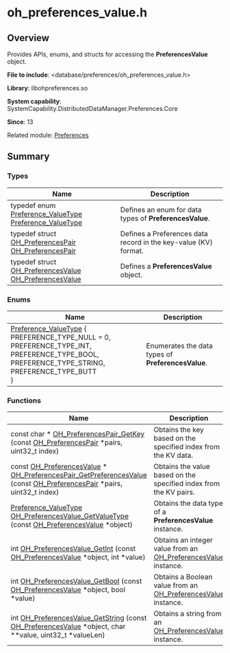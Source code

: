 # oh_preferences_value.h


## Overview

Provides APIs, enums, and structs for accessing the **PreferencesValue** object.

**File to include**: &lt;database/preferences/oh_preferences_value.h&gt;

**Library**: libohpreferences.so

**System capability**: SystemCapability.DistributedDataManager.Preferences.Core

**Since**: 13

Related module: [Preferences](_preferences.md)


## Summary


### Types

| Name| Description| 
| -------- | -------- |
| typedef enum [Preference_ValueType](_preferences.md#preference_valuetype) [Preference_ValueType](_preferences.md#preference_valuetype) | Defines an enum for data types of **PreferencesValue**.| 
| typedef struct [OH_PreferencesPair](_preferences.md#oh_preferencespair) [OH_PreferencesPair](_preferences.md#oh_preferencespair) | Defines a Preferences data record in the key-value (KV) format.| 
| typedef struct [OH_PreferencesValue](_preferences.md#oh_preferencesvalue) [OH_PreferencesValue](_preferences.md#oh_preferencesvalue) | Defines a **PreferencesValue** object.| 


### Enums

| Name| Description| 
| -------- | -------- |
| [Preference_ValueType](_preferences.md#preference_valuetype-1) {<br>PREFERENCE_TYPE_NULL = 0, PREFERENCE_TYPE_INT, PREFERENCE_TYPE_BOOL, PREFERENCE_TYPE_STRING,<br>PREFERENCE_TYPE_BUTT<br>} | Enumerates the data types of **PreferencesValue**.| 


### Functions

| Name| Description| 
| -------- | -------- |
| const char \* [OH_PreferencesPair_GetKey](_preferences.md#oh_preferencespair_getkey) (const [OH_PreferencesPair](_preferences.md#oh_preferencespair) \*pairs, uint32_t index) | Obtains the key based on the specified index from the KV data.| 
| const [OH_PreferencesValue](_preferences.md#oh_preferencesvalue) \* [OH_PreferencesPair_GetPreferencesValue](_preferences.md#oh_preferencespair_getpreferencesvalue) (const [OH_PreferencesPair](_preferences.md#oh_preferencespair) \*pairs, uint32_t index) | Obtains the value based on the specified index from the KV pairs.| 
| [Preference_ValueType](_preferences.md#preference_valuetype) [OH_PreferencesValue_GetValueType](_preferences.md#oh_preferencesvalue_getvaluetype) (const [OH_PreferencesValue](_preferences.md#oh_preferencesvalue) \*object) | Obtains the data type of a **PreferencesValue** instance.| 
| int [OH_PreferencesValue_GetInt](_preferences.md#oh_preferencesvalue_getint) (const [OH_PreferencesValue](_preferences.md#oh_preferencesvalue) \*object, int \*value) | Obtains an integer value from an [OH_PreferencesValue](_preferences.md#oh_preferencesvalue) instance.| 
| int [OH_PreferencesValue_GetBool](_preferences.md#oh_preferencesvalue_getbool) (const [OH_PreferencesValue](_preferences.md#oh_preferencesvalue) \*object, bool \*value) | Obtains a Boolean value from an [OH_PreferencesValue](_preferences.md#oh_preferencesvalue) instance.| 
| int [OH_PreferencesValue_GetString](_preferences.md#oh_preferencesvalue_getstring) (const [OH_PreferencesValue](_preferences.md#oh_preferencesvalue) \*object, char \*\*value, uint32_t \*valueLen) | Obtains a string from an [OH_PreferencesValue](_preferences.md#oh_preferencesvalue) instance.| 
